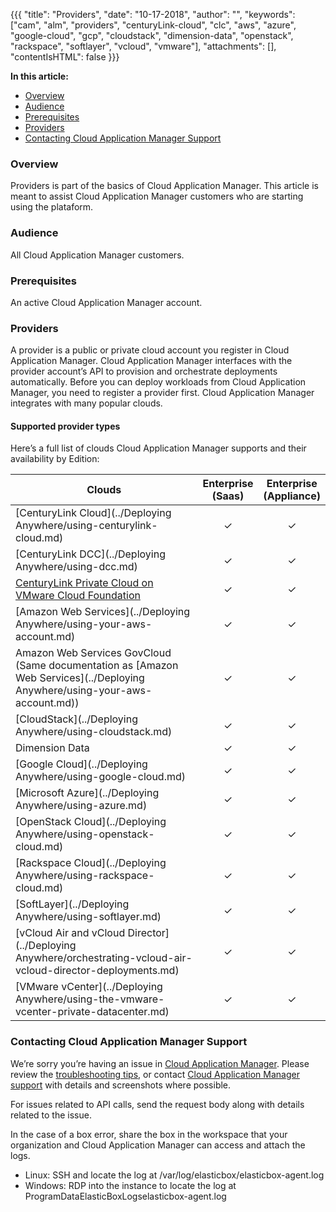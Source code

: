 {{{
"title": "Providers",
"date": "10-17-2018",
"author": "",
"keywords": ["cam", "alm", "providers", "centuryLink-cloud", "clc", "aws", "azure", "google-cloud", "gcp", "cloudstack", "dimension-data", "openstack", "rackspace", "softlayer", "vcloud", "vmware"],
"attachments": [],
"contentIsHTML": false
}}}

**In this article:**

* [Overview](#overview)
* [Audience](#audience)
* [Prerequisites](#prerequisites)
* [Providers](#providers)
* [Contacting Cloud Application Manager Support](#contacting-cloud-application-manager-support)

### Overview

Providers is part of the basics of Cloud Application Manager. This article is meant to assist Cloud Application Manager customers who are starting using the plataform.

### Audience

All Cloud Application Manager customers.

### Prerequisites

An active Cloud Application Manager account.

### Providers

A provider is a public or private cloud account you register in Cloud Application Manager. Cloud Application Manager interfaces with the provider account’s API to provision and orchestrate deployments automatically. Before you can deploy workloads from Cloud Application Manager, you need to register a provider first. Cloud Application Manager integrates with many popular clouds.

#### Supported provider types

Here’s a full list of clouds Cloud Application Manager supports and their availability by Edition:

| Clouds                                                                                                                | Enterprise <br> (Saas) | Enterprise <br> (Appliance) |
| --------------------------------------------------------------------------------------------------------------------- | :--------------------: | :-------------------------: |
| [CenturyLink Cloud](../Deploying Anywhere/using-centurylink-cloud.md)                                               | ✓                      | ✓                           |
| [CenturyLink DCC](../Deploying Anywhere/using-dcc.md)                                                               | ✓                      | ✓                           |
| [CenturyLink Private Cloud on VMware Cloud Foundation](https://www.ctl.io/knowledge-base/centurylink-private-cloud-on-vmware-cloud-foundation/) | ✓                      | ✓                           |
| [Amazon Web Services](../Deploying Anywhere/using-your-aws-account.md)                                              | ✓                      | ✓                           |
| Amazon Web Services GovCloud (Same documentation as [Amazon Web Services](../Deploying Anywhere/using-your-aws-account.md)) | ✓              | ✓                           |
| [CloudStack](../Deploying Anywhere/using-cloudstack.md)                                                             | ✓                      | ✓                           |
| Dimension Data                                                                                                      | ✓                      | ✓                           |
| [Google Cloud](../Deploying Anywhere/using-google-cloud.md)                                                         | ✓                      | ✓                           |
| [Microsoft Azure](../Deploying Anywhere/using-azure.md)                                                             | ✓                      | ✓                           |
| [OpenStack Cloud](../Deploying Anywhere/using-openstack-cloud.md)                                                   | ✓                      | ✓                           |
| [Rackspace Cloud](../Deploying Anywhere/using-rackspace-cloud.md)                                                   | ✓                      | ✓                           |
| [SoftLayer](../Deploying Anywhere/using-softlayer.md)                                                               | ✓                      | ✓                           |
| [vCloud Air and vCloud Director](../Deploying Anywhere/orchestrating-vcloud-air-vcloud-director-deployments.md)     | ✓                      | ✓                           |
| [VMware vCenter](../Deploying Anywhere/using-the-vmware-vcenter-private-datacenter.md)                              | ✓                      | ✓                           |

### Contacting Cloud Application Manager Support

We’re sorry you’re having an issue in [Cloud Application Manager](https://www.ctl.io/cloud-application-manager/). Please review the [troubleshooting tips](../Troubleshooting/troubleshooting-tips.md), or contact [Cloud Application Manager support](mailto:incident@CenturyLink.com) with details and screenshots where possible.

For issues related to API calls, send the request body along with details related to the issue.

In the case of a box error, share the box in the workspace that your organization and Cloud Application Manager can access and attach the logs.

* Linux: SSH and locate the log at /var/log/elasticbox/elasticbox-agent.log
* Windows: RDP into the instance to locate the log at ProgramDataElasticBoxLogselasticbox-agent.log
